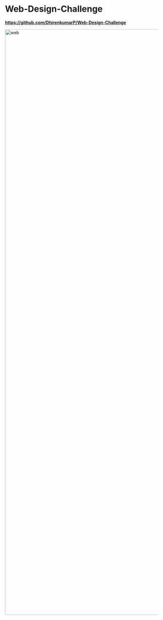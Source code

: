 # Web-Design-Challenge

**https://github.com/DhirenkumarP/Web-Design-Challenge**



<img width="1922" alt="web" src="https://user-images.githubusercontent.com/98297243/166211441-522c5bb9-b423-48f3-8d74-c61071dc816b.png">
